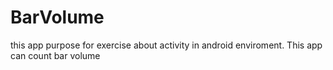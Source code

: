 # BarVolume
this app purpose for exercise about activity in android enviroment. This app can count bar volume
